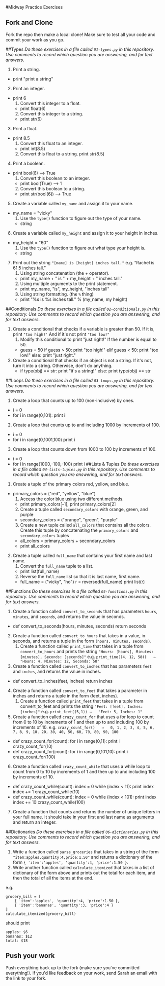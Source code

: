#Midway Practice Exercises
## Fork and Clone
Fork the repo then make a local clone!  Make sure to test all your code and commit your work as you go.

##Types
*Do these exercises in a file called `01-types.py` in this repository.  Use comments to record which question you are answering, and for text answers.*

1. Print a string.
- print "print a string" 
2. Print an integer.
- print 6 
	1. Convert this integer to a float.
	- print float(6)
	2. Convert this integer to a string.
	- print str(6) 
3. Print a float.
- print 8.5 
	1. Convert this float to an integer.
	- print int(8.5) 
	2. Convert this float to a string.
	print str(8.5) 
4. Print a boolean.
- print bool(6) --> True 
	1. Convert this boolean to an integer.
	- print bool(True) --> 1 
	2. Convert this boolean to a string.
	- print str(bool(6)) --> True 
5. Create a variable called `my_name` and assign it to your name. 
- my_name = "vicky" 
	1. Use the `type()` function to figure out the type of your name.
	- string 
6. Create a variable called `my_height` and assign it to your height in inches.
- my_height = "60" 
	1. Use the `type()` function to figure out what type your height is.
	- string 
7. Print out the string `"[name] is [height] inches tall."`
e.g. “Rachel is 61.5 inches tall.”
	1. Using string concatenation (the + operator).
	- print my_name + " is " + my_height + " inches tall." 
	2. Using multiple arguments to the print statement.
	- print my_name, "is", my_height, "inches tall" 
	3. Using string formatting. (the `%` thing)
	- print "%s is %s inches tall." % (my_name, my height)

##Conditionals
*Do these exercises in a file called `02-conditionals.py` in this repository.  Use comments to record which question you are answering, and for text answers.*

1. Create a conditional that checks if a variable is greater than 50. If it is, print `"too high!"` And if it's not print `"too low!"`
	1. Modify this conditional to print "just right!" If the number is equal to 50. 
	- guess = 50
	if guess > 50:
		print "too high!"
	elif guess < 50: 
    		print "too low!"
	else:
		 print "just right."
2. Create a conditional that checks if an object is not a string. If it's not, turn it into a string. Otherwise, don't do anything. 
	- if type(obj) == str:
		print "it's a string!"
	else: 
		print type(obj) == str

##Loops
*Do these exercises in a file called `03-loops.py` in this repository.  Use comments to record which question you are answering, and for text answers.*

1. Create a loop that counts up to 100 (non-inclusive) by ones.
- i = 0
- for i in range(0,101):
	print i 
2. Create a loop that counts up to and including 1000 by increments of 100.
- i = 0
- for i in range(0,1001,100)
	print i 
3. Create a loop that counts down from 1000 to 100 by increments of 100.
- i = 0
- for i in range(1000,-100,-100)
	print i 
##Lists & Tuples
*Do these exercises in a file called `04-lists-tuples.py` in this repository.  Use comments to record which question you are answering, and for text answers.*

1. Create a tuple of the primary colors red, yellow, and blue.
- primary_colors = ("red", "yellow", "blue") 
	1. Access the color blue using two different methods.
	- print primary_colors[-1], print primary_colors[2]
	2. Create a tuple called `secondary_colors` with orange, green, and purple
	- secondary_colors = ("orange", "green", "purple" 
	3. Create a new tuple called `all_colors` that contains all the colors. Create this tuple by concatenating the `primary_colors` and `secondary_colors` tuples
	- all_colors = primary_colors + secondary_colors
	- print all_colors 
2. Create a tuple called `full_name` that contains your first name and last name. 
	1. Convert the `full_name` tuple to a list.
	- print list(full_name)
	2. Reverse the `full_name` list so that it is last name, first name.
	- full_name = ("vicky", "ho")
	r = reversed(full_name)
	print list(r)

##Functions
*Do these exercises in a file called `05-functions.py` in this repository.  Use comments to record which question you are answering, and for text answers.*

1. Create a function called `convert_to_seconds` that has parameters `hours`, `minutes`, and `seconds`, and returns the value in seconds.
- def convert_to_seconds(hours, minutes, seconds)
	return seconds 
2. Create a function called `convert_to_hours` that takes in a value, in seconds, and returns a tuple in the form `(hours, minutes, seconds)`.
	1. Create a function called `print_time` that takes in a tuple from `convert_to_hours` and prints the string `"Hours: [hours], Minutes: [minutes], Seconds: [seconds]"`
	e.g. `print_time((4, 12, 58))	⇒	"Hours: 4, Minutes: 12, Seconds: 58"`
3. Create a function called `convert_to_inches` that has parameters `feet` and `inches`, and returns the value in inches.
- def convert_to_inches(feet, inches)
	return inches 
4. Create a function called `convert_to_feet` that takes a parameter in inches and returns a tuple in the form (feet, inches). 
	1. Create a function called `print_feet` that takes in a tuple from convert_to_feet and prints the string `"Feet: [feet], Inches: [inches]"`
	e.g. `print_feet((5,1))	⇒	"Feet: 5, Inches: 1"`	
5. Create a function called `crazy_count_for` that uses a for loop to count from 0 to 10 by increments of 1 and then up to and including 100 by increments of 10.
	e.g. `crazy_count_for()  
⇒	0, 1, 2, 3, 4, 5, 6, 7, 8, 9, 10, 20, 30, 40, 50, 60, 70, 80, 90, 100`
- def crazy_count_for(count):
    for i in range(0,11):
        print i
crazy_count_for(10)
- def crazy_count_for(count):
    for i in range(0,101,10):
        print i
crazy_count_for(100)

6. Create a function called `crazy_count_while` that uses a while loop to count from 0 to 10 by increments of 1 and then up to and including 100 by increments of 10.
- def crazy_count_while(count):
    index = 0
    while (index < 11):
        print index 
        index += 1
crazy_count_while(10)
- def crazy_count_while(count):
    index = 0
    while (index < 101):
        print index 
        index += 10
crazy_count_while(100)

7. Create a function that counts and returns the number of unique letters in your full name. It should take in your first and last name as arguments and return an integer.

##Dictionaries
*Do these exercises in a file called `06-dictionaries.py` in this repository.  Use comments to record which question you are answering, and for text answers.*

1. Write a function called `parse_groceries` that takes in a string of the form `"item:apples,quantity:4,price:1.50"` and returns a dictionary of the form `{ 'item':'apples', 'quantity':4, 'price':1.50 }`.
2. Write another function called `calculate_itemized` that takes in a list of dictionary of the form above and prints out the total for each item, and then the total of all the items at the end.

e.g.

```
grocery_bill = [
	{ 'item':'apples', 'quantity':4, 'price':1.50 }, 
	{ 'item':'bananas', 'quantity':3, 'price':4 }
]
calculate_itemized(grocery_bill)
```

should print

```
apples: $6
bananas: $12
total: $18
```

## Push your work
Push everything back up to the fork (make sure you've committed everything!).  If you'd like feedback on your work, send Sarah an email with the link to your fork.
